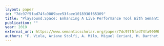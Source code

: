```yaml
---
layout: paper
id: "7dc97f5fad74fa9009bee53faee1018930f65309"
title: "Playsound.Space: Enhancing A Live Performance Tool With Semantic Recommendations"
publication: ""
year: 2018
external_url: https://www.semanticscholar.org/paper/7dc97f5fad74fa9009bee53faee1018930f65309
authors: "F. Viola, Ariane Stolfi, A. Milo, Miguel Ceriani, M. Barthet, György Fazekas"
---
```

